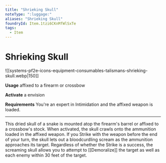 ```yaml
---
title: "Shrieking Skull"
noteType: ":luggage:"
aliases: "Shrieking Skull"
foundryId: Item.1tzi6CKnMfWlSxTe
tags:
  - Item
---
```


# Shrieking Skull
![[systems-pf2e-icons-equipment-consumables-talismans-shrieking-skull.webp|150]]

**Usage** affixed to a firearm or crossbow

**Activate** a envision

**Requirements** You're an expert in Intimidation and the affixed weapon is loaded.

* * *

This dried skull of a snake is mounted atop the firearm's barrel or affixed to a crossbow's stock. When activated, the skull crawls onto the ammunition loaded in the affixed weapon. If you Strike with the weapon before the end of your turn, the skull lets out a bloodcurdling scream as the ammunition approaches its target. Regardless of whether the Strike is a success, the screaming skull allows you to attempt to [[Demoralize]] the target as well as each enemy within 30 feet of the target.
